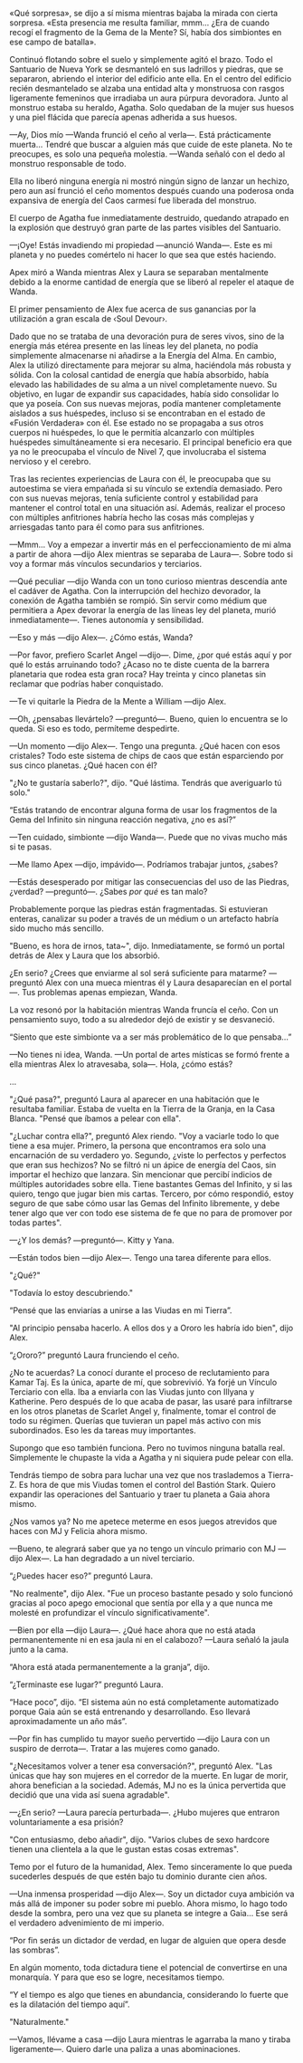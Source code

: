 
«Qué sorpresa», se dijo a sí misma mientras bajaba la mirada con cierta sorpresa. «Esta presencia me resulta familiar, mmm... ¿Era de cuando recogí el fragmento de la Gema de la Mente? Sí, había dos simbiontes en ese campo de batalla».

Continuó flotando sobre el suelo y simplemente agitó el brazo. Todo el Santuario de Nueva York se desmanteló en sus ladrillos y piedras, que se separaron, abriendo el interior del edificio ante ella. En el centro del edificio recién desmantelado se alzaba una entidad alta y monstruosa con rasgos ligeramente femeninos que irradiaba un aura púrpura devoradora. Junto al monstruo estaba su heraldo, Agatha. Solo quedaban de la mujer sus huesos y una piel flácida que parecía apenas adherida a sus huesos.

—Ay, Dios mío —Wanda frunció el ceño al verla—. Está prácticamente muerta... Tendré que buscar a alguien más que cuide de este planeta. No te preocupes, es solo una pequeña molestia. —Wanda señaló con el dedo al monstruo responsable de todo.

Ella no liberó ninguna energía ni mostró ningún signo de lanzar un hechizo, pero aun así frunció el ceño momentos después cuando una poderosa onda expansiva de energía del Caos carmesí fue liberada del monstruo.

El cuerpo de Agatha fue inmediatamente destruido, quedando atrapado en la explosión que destruyó gran parte de las partes visibles del Santuario.

—¡Oye! Estás invadiendo mi propiedad —anunció Wanda—. Este es mi planeta y no puedes comértelo ni hacer lo que sea que estés haciendo.

Apex miró a Wanda mientras Alex y Laura se separaban mentalmente debido a la enorme cantidad de energía que se liberó al repeler el ataque de Wanda.

El primer pensamiento de Alex fue acerca de sus ganancias por la utilización a gran escala de ‹Soul Devour›.

Dado que no se trataba de una devoración pura de seres vivos, sino de la energía más etérea presente en las líneas ley del planeta, no podía simplemente almacenarse ni añadirse a la Energía del Alma. En cambio, Alex la utilizó directamente para mejorar su alma, haciéndola más robusta y sólida. Con la colosal cantidad de energía que había absorbido, había elevado las habilidades de su alma a un nivel completamente nuevo. Su objetivo, en lugar de expandir sus capacidades, había sido consolidar lo que ya poseía. Con sus nuevas mejoras, podía mantener completamente aislados a sus huéspedes, incluso si se encontraban en el estado de «Fusión Verdadera» con él. Ese estado no se propagaba a sus otros cuerpos ni huéspedes, lo que le permitía alcanzarlo con múltiples huéspedes simultáneamente si era necesario. El principal beneficio era que ya no le preocupaba el vínculo de Nivel 7, que involucraba el sistema nervioso y el cerebro.

Tras las recientes experiencias de Laura con él, le preocupaba que su autoestima se viera empañada si su vínculo se extendía demasiado. Pero con sus nuevas mejoras, tenía suficiente control y estabilidad para mantener el control total en una situación así. Además, realizar el proceso con múltiples anfitriones habría hecho las cosas más complejas y arriesgadas tanto para él como para sus anfitriones.

—Mmm... Voy a empezar a invertir más en el perfeccionamiento de mi alma a partir de ahora —dijo Alex mientras se separaba de Laura—. Sobre todo si voy a formar más vínculos secundarios y terciarios.

—Qué peculiar —dijo Wanda con un tono curioso mientras descendía ante el cadáver de Agatha. Con la interrupción del hechizo devorador, la conexión de Agatha también se rompió. Sin servir como médium que permitiera a Apex devorar la energía de las líneas ley del planeta, murió inmediatamente—. Tienes autonomía y sensibilidad.

—Eso y más —dijo Alex—. ¿Cómo estás, Wanda?

—Por favor, prefiero Scarlet Angel —dijo—. Dime, ¿por qué estás aquí y por qué lo estás arruinando todo? ¿Acaso no te diste cuenta de la barrera planetaria que rodea esta gran roca? Hay treinta y cinco planetas sin reclamar que podrías haber conquistado.

—Te vi quitarle la Piedra de la Mente a William —dijo Alex.

—Oh, ¿pensabas llevártelo? —preguntó—. Bueno, quien lo encuentra se lo queda. Si eso es todo, permíteme despedirte.

—Un momento —dijo Alex—. Tengo una pregunta. ¿Qué hacen con esos cristales? Todo este sistema de chips de caos que están esparciendo por sus cinco planetas. ¿Qué hacen con él?

"¿No te gustaría saberlo?", dijo. "Qué lástima. Tendrás que averiguarlo tú solo."

“Estás tratando de encontrar alguna forma de usar los fragmentos de la Gema del Infinito sin ninguna reacción negativa, ¿no es así?”

—Ten cuidado, simbionte —dijo Wanda—. Puede que no vivas mucho más si te pasas.

—Me llamo Apex —dijo, impávido—. Podríamos trabajar juntos, ¿sabes?

—Estás desesperado por mitigar las consecuencias del uso de las Piedras, ¿verdad? —preguntó—. ¿Sabes _por qué_ es tan malo?

Probablemente porque las piedras están fragmentadas. Si estuvieran enteras, canalizar su poder a través de un médium o un artefacto habría sido mucho más sencillo.

"Bueno, es hora de irnos, tata~", dijo. Inmediatamente, se formó un portal detrás de Alex y Laura que los absorbió.

¿En serio? ¿Crees que enviarme al sol será suficiente para matarme? —preguntó Alex con una mueca mientras él y Laura desaparecían en el portal—. Tus problemas apenas empiezan, Wanda.

La voz resonó por la habitación mientras Wanda fruncía el ceño. Con un pensamiento suyo, todo a su alrededor dejó de existir y se desvaneció.

“Siento que este simbionte va a ser más problemático de lo que pensaba…”

—No tienes ni idea, Wanda. —Un portal de artes místicas se formó frente a ella mientras Alex lo atravesaba, sola—. Hola, ¿cómo estás?

…

"¿Qué pasa?", preguntó Laura al aparecer en una habitación que le resultaba familiar. Estaba de vuelta en la Tierra de la Granja, en la Casa Blanca. "Pensé que íbamos a pelear con ella".

"¿Luchar contra ella?", preguntó Alex riendo. "Voy a vaciarle todo lo que tiene a esa mujer. Primero, la persona que encontramos era solo una encarnación de su verdadero yo. Segundo, ¿viste lo perfectos y perfectos que eran sus hechizos? No se filtró ni un ápice de energía del Caos, sin importar el hechizo que lanzara. Sin mencionar que percibí indicios de múltiples autoridades sobre ella. Tiene bastantes Gemas del Infinito, y si las quiero, tengo que jugar bien mis cartas. Tercero, por cómo respondió, estoy seguro de que sabe cómo usar las Gemas del Infinito libremente, y debe tener algo que ver con todo ese sistema de fe que no para de promover por todas partes".

—¿Y los demás? —preguntó—. Kitty y Yana.

—Están todos bien —dijo Alex—. Tengo una tarea diferente para ellos.

"¿Qué?"

"Todavía lo estoy descubriendo."

“Pensé que las enviarías a unirse a las Viudas en mi Tierra”.

"Al principio pensaba hacerlo. A ellos dos y a Ororo les habría ido bien", dijo Alex.

“¿Ororo?” preguntó Laura frunciendo el ceño.

¿No te acuerdas? La conocí durante el proceso de reclutamiento para Kamar Taj. Es la única, aparte de mí, que sobrevivió. Ya forjé un Vínculo Terciario con ella. Iba a enviarla con las Viudas junto con Illyana y Katherine. Pero después de lo que acaba de pasar, las usaré para infiltrarse en los otros planetas de Scarlet Angel y, finalmente, tomar el control de todo su régimen. Querías que tuvieran un papel más activo con mis subordinados. Eso les da tareas muy importantes.

Supongo que eso también funciona. Pero no tuvimos ninguna batalla real. Simplemente le chupaste la vida a Agatha y ni siquiera pude pelear con ella.

Tendrás tiempo de sobra para luchar una vez que nos traslademos a Tierra-Z. Es hora de que mis Viudas tomen el control del Bastión Stark. Quiero expandir las operaciones del Santuario y traer tu planeta a Gaia ahora mismo.

¿Nos vamos ya? No me apetece meterme en esos juegos atrevidos que haces con MJ y Felicia ahora mismo.

—Bueno, te alegrará saber que ya no tengo un vínculo primario con MJ —dijo Alex—. La han degradado a un nivel terciario.

“¿Puedes hacer eso?” preguntó Laura.

"No realmente", dijo Alex. "Fue un proceso bastante pesado y solo funcionó gracias al poco apego emocional que sentía por ella y a que nunca me molesté en profundizar el vínculo significativamente".

—Bien por ella —dijo Laura—. ¿Qué hace ahora que no está atada permanentemente ni en esa jaula ni en el calabozo? —Laura señaló la jaula junto a la cama.

“Ahora está atada permanentemente a la granja”, dijo.

“¿Terminaste ese lugar?” preguntó Laura.

“Hace poco”, dijo. “El sistema aún no está completamente automatizado porque Gaia aún se está entrenando y desarrollando. Eso llevará aproximadamente un año más”.

—Por fin has cumplido tu mayor sueño pervertido —dijo Laura con un suspiro de derrota—. Tratar a las mujeres como ganado.

"¿Necesitamos volver a tener esa conversación?", preguntó Alex. "Las únicas que hay son mujeres en el corredor de la muerte. En lugar de morir, ahora benefician a la sociedad. Además, MJ no es la única pervertida que decidió que una vida así suena agradable".

—¿En serio? —Laura parecía perturbada—. ¿Hubo mujeres que entraron voluntariamente a esa prisión?

"Con entusiasmo, debo añadir", dijo. "Varios clubes de sexo hardcore tienen una clientela a la que le gustan estas cosas extremas".

Temo por el futuro de la humanidad, Alex. Temo sinceramente lo que pueda sucederles después de que estén bajo tu dominio durante cien años.

—Una inmensa prosperidad —dijo Alex—. Soy un dictador cuya ambición va más allá de imponer su poder sobre mi pueblo. Ahora mismo, lo hago todo desde la sombra, pero una vez que su planeta se integre a Gaia... Ese será el verdadero advenimiento de mi imperio.

“Por fin serás un dictador de verdad, en lugar de alguien que opera desde las sombras”.

En algún momento, toda dictadura tiene el potencial de convertirse en una monarquía. Y para que eso se logre, necesitamos tiempo.

“Y el tiempo es algo que tienes en abundancia, considerando lo fuerte que es la dilatación del tiempo aquí”.

"Naturalmente."

—Vamos, llévame a casa —dijo Laura mientras le agarraba la mano y tiraba ligeramente—. Quiero darle una paliza a unas abominaciones.